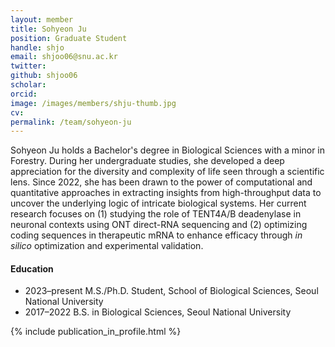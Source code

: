 ```yaml
---
layout: member
title: Sohyeon Ju
position: Graduate Student
handle: shjo
email: shjoo06@snu.ac.kr
twitter: 
github: shjoo06
scholar: 
orcid:
image: /images/members/shju-thumb.jpg
cv:
permalink: /team/sohyeon-ju
---
```


Sohyeon Ju holds a Bachelor's degree in Biological Sciences with a
minor in Forestry. During her undergraduate studies, she developed
a deep appreciation for the diversity and complexity of life seen
through a scientific lens. Since 2022, she has been drawn to the
power of computational and quantitative approaches in extracting
insights from high-throughput data to uncover the underlying logic
of intricate biological systems. Her current research focuses on
(1) studying the role of TENT4A/B deadenylase in neuronal contexts
using ONT direct-RNA sequencing and (2) optimizing coding sequences
in therapeutic mRNA to enhance efficacy through *in silico*
optimization and experimental validation.

#### Education

<ul class="chronological">
  <li><span>2023–present</span> M.S./Ph.D. Student, School of Biological Sciences, Seoul National University</li>
  <li><span>2017–2022</span> B.S. in Biological Sciences, Seoul National University</li>
</ul>

{% include publication_in_profile.html %}
